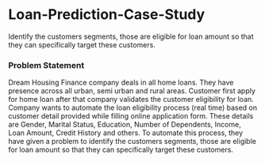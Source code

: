 # Loan-Prediction-Case-Study
 Identify the customers segments, those are eligible for loan amount so that they can specifically target these customers.


### Problem Statement
Dream Housing Finance company deals in all home loans. They have presence across all urban, semi urban and rural areas. 
Customer first apply for home loan after that company validates the customer eligibility for loan. Company wants to automate 
the loan eligibility process (real time) based on customer detail provided while filling online application form. These details 
are Gender, Marital Status, Education, Number of Dependents, Income, Loan Amount, Credit History and others. To automate this process, 
they have given a problem to identify the customers segments, those are eligible for loan amount so that they can specifically target 
these customers.
